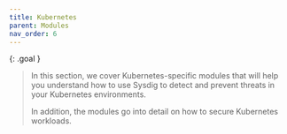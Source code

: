 ```yaml
---
title: Kubernetes
parent: Modules
nav_order: 6
---
```


{: .goal }
> In this section, we cover Kubernetes-specific modules that will help you understand how to use Sysdig to detect and prevent threats in your Kubernetes environments.
>
> In addition, the modules go into detail on how to secure Kubernetes workloads.